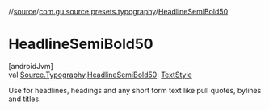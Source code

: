 //[source](../../index.md)/[com.gu.source.presets.typography](index.md)/[HeadlineSemiBold50](-headline-semi-bold50.md)

# HeadlineSemiBold50

[androidJvm]\
val [Source.Typography](../com.gu.source/-source/-typography/index.md).[HeadlineSemiBold50](-headline-semi-bold50.md): [TextStyle](https://developer.android.com/reference/kotlin/androidx/compose/ui/text/TextStyle.html)

Use for headlines, headings and any short form text like pull quotes, bylines and titles.
